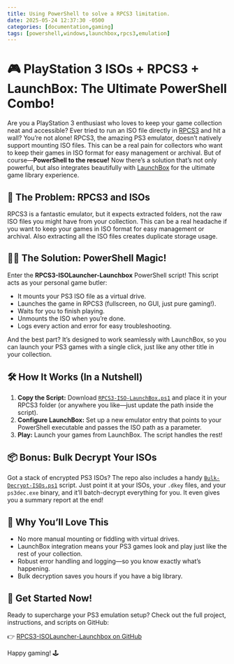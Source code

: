 ```yaml
---
title: Using PowerShell to solve a RPCS3 limitation.
date: 2025-05-24 12:37:30 -0500
categories: [documentation,gaming]
tags: [powershell,windows,launchbox,rpcs3,emulation]
---
```


# 🎮 PlayStation 3 ISOs + RPCS3 + LaunchBox: The Ultimate PowerShell Combo!

Are you a PlayStation 3 enthusiast who loves to keep your game collection neat and accessible? Ever tried to run an ISO file directly in [RPCS3](https://rpcs3.net) and hit a wall? You’re not alone! RPCS3, the amazing PS3 emulator, doesn’t natively support mounting ISO files. This can be a real pain for collectors who want to keep their games in ISO format for easy management or archival. But of course—**PowerShell to the rescue!** Now there’s a solution that’s not only powerful, but also integrates beautifully with [LaunchBox](https://www.launchbox-app.com) for the ultimate game library experience.

## 🚀 The Problem: RPCS3 and ISOs

RPCS3 is a fantastic emulator, but it expects extracted folders, not the raw ISO files you might have from your collection. This can be a real headache if you want to keep your games in ISO format for easy management or archival.  Also extracting all the ISO files creates duplicate storage usage.

## 🧙‍♂️ The Solution: PowerShell Magic!

Enter the **RPCS3-ISOLauncher-Launchbox** PowerShell script! This script acts as your personal game butler:
- It mounts your PS3 ISO file as a virtual drive.
- Launches the game in RPCS3 (fullscreen, no GUI, just pure gaming!).
- Waits for you to finish playing.
- Unmounts the ISO when you’re done.
- Logs every action and error for easy troubleshooting.

And the best part? It’s designed to work seamlessly with LaunchBox, so you can launch your PS3 games with a single click, just like any other title in your collection.

## 🛠️ How It Works (In a Nutshell)

1. **Copy the Script:** Download [`RPCS3-ISO-LaunchBox.ps1`](https://github.com/ptmorris1/RPCS3-ISOLauncher-Launchbox) and place it in your RPCS3 folder (or anywhere you like—just update the path inside the script).
2. **Configure LaunchBox:** Set up a new emulator entry that points to your PowerShell executable and passes the ISO path as a parameter.
3. **Play:** Launch your games from LaunchBox. The script handles the rest!

## 📦 Bonus: Bulk Decrypt Your ISOs

Got a stack of encrypted PS3 ISOs? The repo also includes a handy [`Bulk-Decrypt-ISOs.ps1`](https://github.com/ptmorris1/RPCS3-ISOLauncher-Launchbox/blob/main/Bulk-Decrypt-ISOs.ps1) script. Just point it at your ISOs, your `.dkey` files, and your `ps3dec.exe` binary, and it’ll batch-decrypt everything for you. It even gives you a summary report at the end!

## 🤩 Why You’ll Love This
- No more manual mounting or fiddling with virtual drives.
- LaunchBox integration means your PS3 games look and play just like the rest of your collection.
- Robust error handling and logging—so you know exactly what’s happening.
- Bulk decryption saves you hours if you have a big library.

## 🔗 Get Started Now!
Ready to supercharge your PS3 emulation setup? Check out the full project, instructions, and scripts on GitHub:

👉 [RPCS3-ISOLauncher-Launchbox on GitHub](https://github.com/ptmorris1/RPCS3-ISOLauncher-Launchbox)

Happy gaming! 🕹️